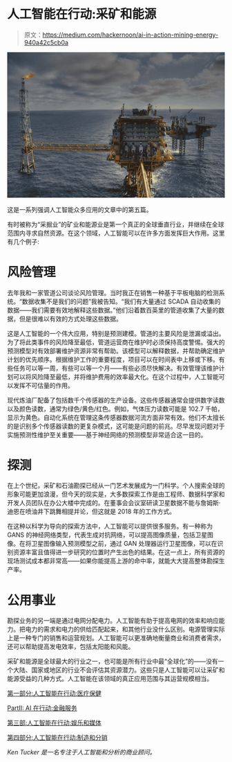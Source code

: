 # 人工智能在行动:采矿和能源

> 原文：<https://medium.com/hackernoon/ai-in-action-mining-energy-940a42c5cb0a>

![](img/501c361ca2b6bb6f19af9a86a50d36c4.png)

这是一系列强调人工智能众多应用的文章中的第五篇。

有时被称为“采掘业”的矿业和能源业是第一个真正的全球垂直行业，并继续在全球范围内寻求自然资源。在这个领域，人工智能可以在许多方面发挥巨大作用。这里有几个例子:

# 风险管理

去年我和一家管道公司谈论风险管理。当时我正在销售一种基于平板电脑的检测系统。“数据收集不是我们的问题”我被告知。“我们有大量通过 SCADA 自动收集的数据——我们需要有效地解释这些数据。”他们沿着数百英里的管道收集了大量的数据，但是很难以有效的方式处理这些数据。

这是人工智能的一个伟大应用，特别是预测建模。管道的主要风险是泄漏或溢出。为了将此类事件的风险降至最低，管道运营商在维护时必须保持高度警惕。强大的预测模型对有效部署维护资源非常有帮助。该模型可以解释数据，并帮助确定维护计划的优先顺序。根据维护工作的重要程度，项目可以在时间表中上移或下移。有些任务可以等一周，有些可以等一个月——有些必须尽快解决。有效管理该维护计划可以将风险降至最低，并将维护费用的效率最大化。在这个过程中，人工智能可以发挥不可估量的作用。

现代炼油厂配备了包括数千个传感器的生产设备。这些传感器通常会提供数字读数以及颜色读数，通常为绿色/黄色/红色。例如，气体压力读数可能是 102.7 千帕，显示为黄色。自动化系统在管理这条传感器数据河流方面非常有效。他们不太擅长的是识别多个传感器读数的更复杂模式，这可能是问题的前兆。尽早发现问题对于实施预测性维护至关重要——基于神经网络的预测模型非常适合这一目的。

# 探测

在上个世纪，采矿和石油勘探已经从一门艺术发展成为一门科学。个人搜索全球的形象可能更加浪漫，但今天的现实是，大多数探索工作是由工程师、数据科学家和开发人员团队在办公大楼中完成的。在董事会会议室研读卫星数据不能与詹姆斯·迪恩在喷油井下跳舞相提并论，但这就是 2018 年的工作方式。

在这种以科学为导向的探索方法中，人工智能可以提供很多服务。有一种称为 GANS 的神经网络类型，代表生成对抗网络，可以提高图像质量，包括卫星图像。在将卫星图像输入预测模型之前，通过 GAN 处理器运行卫星图像，可以在识别资源丰富且值得进一步研究的位置时产生出色的结果。在这一点上，所有资源的现场测试成本都非常高——如果你能提高上游的命中率，就能大大提高整体勘探生产率。

# 公用事业

勘探业务的另一端是通过电网分配电力。人工智能有助于提高电网的效率和响应能力。把电力的需求和电力的供给匹配起来，和其他行业没什么区别。电源管理实际上是一种专门的销售和运营规划。人工智能可以更准确地衡量商业和消费者需求，还可以帮助提高发电效率，包括太阳能和风能。

采矿和能源是全球最大的行业之一，也可能是所有行业中最“全球化”的——没有一个大陆、国家或地区的行业不会评估其资源潜力。这些只是人工智能可以让采矿和能源受益的几种方式。人工智能在该领域的真正应用范围与其运营规模相当。

[第一部分:人工智能在行动:医疗保健](https://hackernoon.com/ai-in-action-healthcare-79efd8ca3b14)

[PartII: AI 在行动:金融服务](https://hackernoon.com/ai-in-action-financial-services-13910a484c7a)

[第三部:人工智能在行动:娱乐和媒体](https://hackernoon.com/ai-in-action-entertainment-media-13ac3b7124a3)

[第四部分:人工智能在行动:制造和分销](https://hackernoon.com/ai-in-action-manufacturing-distribution-a9aeaf345426)

*Ken Tucker 是一名专注于人工智能和分析的商业顾问。*